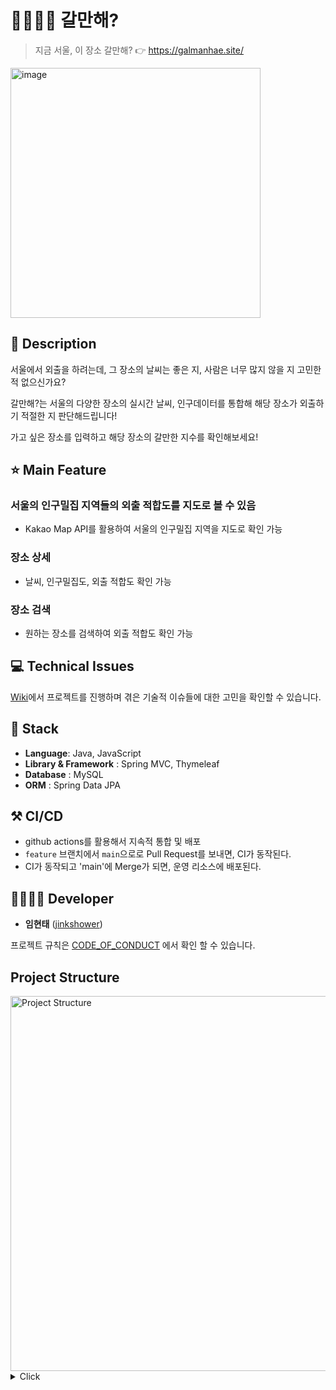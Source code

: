 # 👨‍👩‍👦‍👦 갈만해?

> 지금 서울, 이 장소 갈만해? 👉 https://galmanhae.site/

<img src="https://github.com/user-attachments/assets/9bf6f420-1973-4029-85c3-aeb7cdddca43" alt="image" width="400"/>

## 📖 Description

서울에서 외출을 하려는데, 그 장소의 날씨는 좋은 지, 사람은 너무 많지 않을 지 고민한 적 없으신가요?

갈만해?는 서울의 다양한 장소의 실시간 날씨, 인구데이터를 통합해 해당 장소가 외출하기 적절한 지 판단해드립니다!

가고 싶은 장소를 입력하고 해당 장소의 갈만한 지수를 확인해보세요!

## ⭐ Main Feature

### 서울의 인구밀집 지역들의 외출 적합도를 지도로 볼 수 있음

- Kakao Map API를 활용하여 서울의 인구밀집 지역을 지도로 확인 가능

### 장소 상세

- 날씨, 인구밀집도, 외출 적합도 확인 가능

### 장소 검색

- 원하는 장소를 검색하여 외출 적합도 확인 가능

## 💻 Technical Issues

[Wiki](https://github.com/jinkshower/galmanhae/wiki)에서 프로젝트를 진행하며 겪은 기술적 이슈들에 대한 고민을 확인할 수 있습니다.

## 🔧 Stack

- **Language**: Java, JavaScript
- **Library & Framework** : Spring MVC, Thymeleaf
- **Database** : MySQL
- **ORM** : Spring Data JPA

## ⚒ CI/CD

- github actions를 활용해서 지속적 통합 및 배포
- `feature` 브랜치에서 `main`으로로 Pull Request를 보내면, CI가 동작된다.
- CI가 동작되고 'main'에 Merge가 되면, 운영 리소스에 배포된다.

## 👨‍👩‍👧‍👦 Developer

* **임현태** ([jinkshower](https://github.com/jinkshower))

프로젝트
규칙은 [CODE_OF_CONDUCT](https://github.com/jinkshower/galmanhae/blob/main/.github/CODE_OF_CONDUCT.md)
에서 확인 할 수 있습니다.

## Project Structure

<img src="https://github.com/user-attachments/assets/9dcfc3c7-75ef-4e08-a529-78d7dae2d2f8" alt="Project Structure" width="600"/>

<details>
  <summary>Click</summary>

```markdown
├── GalmanhaeApplication.java
├── data
│ ├── domain
│ │ ├── Congestion.java
│ │ ├── Place.java
│ │ ├── Weather.java
│ │ └── WeatherAndCongestion.java
│ ├── entity
│ │ ├── BaseEntity.java
│ │ ├── CongestionEntity.java
│ │ ├── PlaceEntity.java
│ │ ├── TimeAndPlace.java
│ │ └── WeatherEntity.java
│ ├── exception
│ │ └── DataException.java
│ └── repository
│ ├── CongestionRepository.java
│ ├── PlaceRepository.java
│ ├── WeatherRepository.java
│ ├── congestion
│ │ ├── CongestionJpaRepository.java
│ │ └── CongestionRepositoryImpl.java
│ ├── place
│ │ ├── PlaceJpaRepository.java
│ │ └── PlaceRepositoryImpl.java
│ └── weather
│ ├── WeatherJpaRepository.java
│ └── WeatherRepositoryImpl.java
├── dataprocess
│ ├── DataProcessInitializer.java
│ ├── PlaceDataProcessor.java
│ ├── WeatherCongestionDataProcessor.java
│ ├── application
│ │ ├── CongestionFetchService.java
│ │ ├── DataQueryService.java
│ │ ├── PlaceFetchService.java
│ │ ├── WeatherBaseTime.java
│ │ └── WeatherFetchService.java
│ ├── client
│ │ ├── CongestionClient.java
│ │ ├── CustomErrorDecoder.java
│ │ ├── FeignConfig.java
│ │ ├── PlaceClient.java
│ │ ├── WeatherClient.java
│ │ └── response
│ │ ├── CongestionResponse.java
│ │ └── WeatherResponse.java
│ ├── exception
│ │ ├── DataProcessCheckedException.java
│ │ └── DataProcessUncheckedException.java
│ └── util
│ ├── DataParser.java
│ └── LambertCoordinateConverter.java
├── dataquery
│ ├── application
│ │ └── PlaceQueryService.java
│ ├── domain
│ │ ├── CongestionLevel.java
│ │ ├── GoOutLevel.java
│ │ ├── PlaceDetails.java
│ │ └── WeatherLevel.java
│ ├── presentation
│ │ ├── PlaceRestController.java
│ │ ├── PlaceSearchRestController.java
│ │ └── PlaceWebController.java
│ └── response
│ ├── PlaceDetailResponse.java
│ ├── PlaceResponse.java
│ └── PlaceSearchResponse.java
└── global
└── exception
├── ErrorResponse.java
└── GlobalExceptionHandler.java
</details>
```
